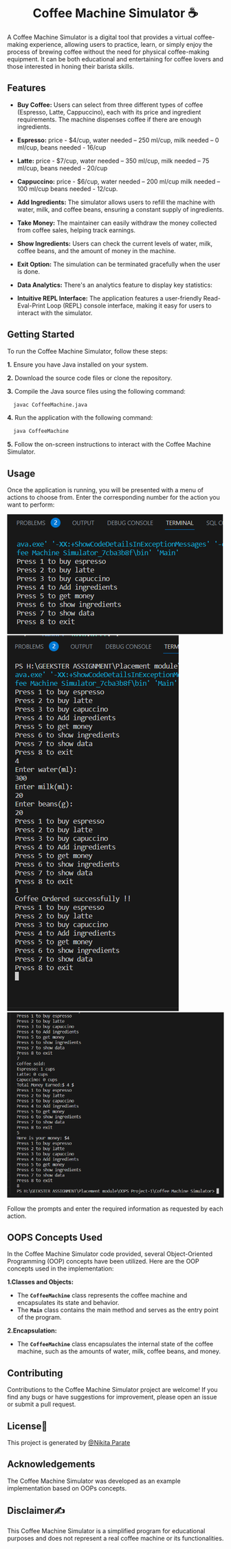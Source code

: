<h1 align="center"> Coffee Machine Simulator ☕</h1>

A Coffee Machine Simulator is a digital tool that provides a virtual coffee-making experience, allowing users to practice, learn, or simply enjoy the process of brewing coffee without the need for physical coffee-making equipment. It can be both educational and entertaining for coffee lovers and those interested in honing their barista skills.


## **Features**

- **Buy Coffee:** Users can select from three different types of coffee (Espresso, Latte, Cappuccino), each with its price and ingredient requirements. The machine dispenses coffee if there are enough ingredients.

- **Espresso:** price - $4/cup, water needed – 250 ml/cup, milk needed – 0 ml/cup, beans needed - 16/cup

- **Latte:** price - $7/cup, water needed – 350 ml/cup, milk needed – 75 ml/cup, beans needed - 20/cup

- **Cappuccino:** price - $6/cup, water needed – 200 ml/cup milk needed – 100 ml/cup beans needed - 12/cup.

- **Add Ingredients:** The simulator allows users to refill the machine with water, milk, and coffee beans, ensuring a constant supply of ingredients.

- **Take Money:** The maintainer can easily withdraw the money collected from coffee sales, helping track earnings.

- **Show Ingredients:** Users can check the current levels of water, milk, coffee beans, and the amount of money in the machine.

- **Exit Option:** The simulation can be terminated gracefully when the user is done.

- **Data Analytics:** There's an analytics feature to display key statistics:

- **Intuitive REPL Interface:** The application features a user-friendly Read-Eval-Print Loop (REPL) console interface, making it easy for users to interact with the simulator.


## **Getting Started**

To run the Coffee Machine Simulator, follow these steps:

**1.** Ensure you have Java installed on your system.

**2.** Download the source code files or clone the repository.

**3.** Compile the Java source files using the following command:

```bash
  javac CoffeeMachine.java
```
**4.** Run the application with the following command:
```bash
  java CoffeeMachine
```
**5.** Follow the on-screen instructions to interact with the Coffee Machine Simulator.
    
## **Usage**

Once the application is running, you will be presented with a menu of actions to choose from. Enter the corresponding number for the action you want to perform:

![Coffee](coffee-01.png)
![Coffee](coffee-02.png)
![Coffee](coffee-03.png)


Follow the prompts and enter the required information as requested by each action.


## **OOPS Concepts Used**

In the Coffee Machine Simulator code provided, several Object-Oriented Programming (OOP) concepts have been utilized. Here are the OOP concepts used in the implementation:

**1.Classes and Objects:**

- The **`CoffeeMachine`** class represents the coffee machine and encapsulates its state and behavior.
- The **`Main`** class contains the main method and serves as the entry point of the program.

**2.Encapsulation:**

- The **`CoffeeMachine`** class encapsulates the internal state of the coffee machine, such as the amounts of water, milk, coffee beans, and money.


## **Contributing**

Contributions to the Coffee Machine Simulator project are welcome! If you find any bugs or have suggestions for improvement, please open an issue or submit a pull request.


## **License**📝

This project is generated by [@Nikita Parate](https://github.com/nikitaparate193)


## **Acknowledgements**

The Coffee Machine Simulator was developed as an example implementation based on OOPs concepts.


## **Disclaimer**✍️

This Coffee Machine Simulator is a simplified program for educational purposes and does not represent a real coffee machine or its functionalities.


